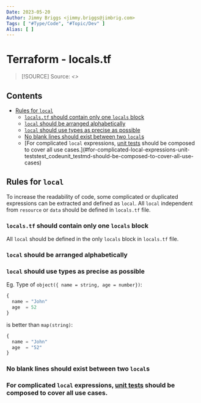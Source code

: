 ```yaml
---
Date: 2023-05-20
Author: Jimmy Briggs <jimmy.briggs@jimbrig.com>
Tags: [ "#Type/Code", "#Topic/Dev" ]
Alias: [ ]
---
```


# Terraform - locals.tf

> [!SOURCE] Source:
> *<>*

## Contents

- [Rules for `local`](#rules-for-local)
	- [`locals.tf` should contain only one `locals` block](#localstf-should-contain-only-one-locals-block)
	- [`local` should be arranged alphabetically](#local-should-be-arranged-alphabetically)
	- [`local` should use types as precise as possible](#local-should-use-types-as-precise-as-possible)
	- [No blank lines should exist between two `local`s](#no-blank-lines-should-exist-between-two-locals)
	- [For complicated `local` expressions, [unit tests](../test_code/unit_test.md) should be composed to cover all use cases.](#for-complicated-local-expressions-unit-teststest_codeunit_testmd-should-be-composed-to-cover-all-use-cases)


## Rules for `local`

To increase the readability of code, some complicated or duplicated expressions can be extracted and defined as `local`. All `local` independent from `resource` or `data` should be defined in `locals.tf` file.

### `locals.tf` should contain only one `locals` block

All `local` should be defined in the only `locals` block in `locals.tf` file.

### `local` should be arranged alphabetically

### `local` should use types as precise as possible

Eg. Type of `object({ name = string, age = number})`:

```terraform
{
  name = "John"
  age  = 52
}
```

is better than `map(string)`:

```terraform
{
  name = "John"
  age  = "52"
}
```

### No blank lines should exist between two `local`s

### For complicated `local` expressions, [unit tests](../test_code/unit_test.md) should be composed to cover all use cases.

